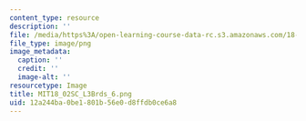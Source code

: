 ```yaml
---
content_type: resource
description: ''
file: /media/https%3A/open-learning-course-data-rc.s3.amazonaws.com/18-02sc-multivariable-calculus-fall-2010/12a244ba0be1801b56e0d8ffdb0ce6a8_MIT18_02SC_L3Brds_6.png
file_type: image/png
image_metadata:
  caption: ''
  credit: ''
  image-alt: ''
resourcetype: Image
title: MIT18_02SC_L3Brds_6.png
uid: 12a244ba-0be1-801b-56e0-d8ffdb0ce6a8
---
```

